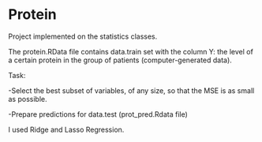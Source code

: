 # Protein

Project implemented on the statistics classes.


The protein.RData file contains data.train set with the column Y: the level of a certain protein in the group of patients (computer-generated data).






Task:

-Select the best subset of variables, of any size, so that the MSE is as small as possible.

-Prepare predictions for data.test (prot_pred.Rdata file)


I used Ridge and Lasso Regression.
